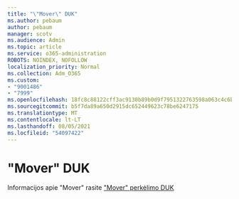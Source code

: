 ```yaml
---
title: "\"Mover\" DUK"
ms.author: pebaum
author: pebaum
manager: scotv
ms.audience: Admin
ms.topic: article
ms.service: o365-administration
ROBOTS: NOINDEX, NOFOLLOW
localization_priority: Normal
ms.collection: Adm_O365
ms.custom:
- "9001486"
- "7999"
ms.openlocfilehash: 18fc8c88122cff3ac9130b89b0d9f7951322763598a063c4c6b2ff737289599e
ms.sourcegitcommit: b5f7da89a650d2915dc652449623c78be6247175
ms.translationtype: MT
ms.contentlocale: lt-LT
ms.lasthandoff: 08/05/2021
ms.locfileid: "54097422"
---
```

# <a name="mover-faq"></a>"Mover" DUK

Informacijos apie "Mover" rasite ["Mover" perkėlimo DUK](https://docs.microsoft.com/sharepointmigration/mover-migration-faq)

